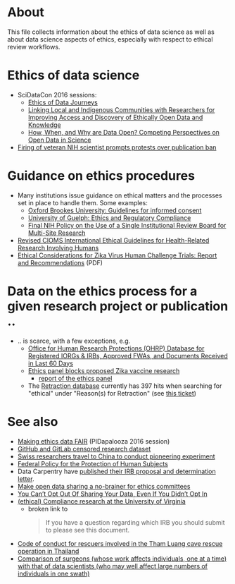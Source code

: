 # About

This file collects information about the ethics of data science as well as about data science aspects of ethics, especially with respect to ethical review workflows.

# Ethics of data science

* SciDataCon 2016 sessions: 
   * [Ethics of Data Journeys](http://www.scidatacon.org/2016/sessions/26/)
   * [Linking Local and Indigenous Communities with Researchers for Improving Access and Discovery of Ethically Open Data and Knowledge](http://www.scidatacon.org/2016/sessions/33/)
   * [How, When, and Why are Data Open? Competing Perspectives on Open Data in Science](http://www.scidatacon.org/2016/sessions/17/)
* [Firing of veteran NIH scientist prompts protests over publication ban](https://doi.org/10.1126/SCIENCE.AAL0808)

# Guidance on ethics procedures

* Many institutions issue guidance on ethical matters and the processes set in place to handle them. Some examples:
  * [Oxford Brookes University: Guidelines for informed consent](https://www.brookes.ac.uk/Research/Research-ethics/Guidelines-for-informed-consent/)
  * [University of Guelph: Ethics and Regulatory Compliance](http://www.uoguelph.ca/research/for-researchers/ethics-and-regulatory-compliance)
  * [Final NIH Policy on the Use of a Single Institutional Review Board for Multi-Site Research](https://grants.nih.gov/grants/guide/notice-files/NOT-OD-16-094.html)
* [Revised CIOMS International Ethical Guidelines for Health-Related Research Involving Humans](https://doi.org/10.1001/jama.2016.18977)
* [Ethical Considerations for Zika Virus Human Challenge Trials: Report and Recommendations](https://www.niaid.nih.gov/sites/default/files/EthicsZikaHumanChallengeStudiesReport2017.pdf) (PDF)

# Data on the ethics process for a given research project or publication ..

* .. is scarce, with a few exceptions, e.g.
  * [Office for Human Research Protections (OHRP) Database for Registered IORGs & IRBs, Approved FWAs, and Documents Received in Last 60 Days](http://ohrp.cit.nih.gov/search/irbsearch.aspx?styp=bsc)
  * [Ethics panel blocks proposed Zika vaccine research](https://www.statnews.com/2017/02/28/zika-vaccine-ethics-panel/)
    - [report of the ethics panel](https://www.niaid.nih.gov/sites/default/files/EthicsZikaHumanChallengeStudiesReport2017.pdf)
  * The [Retraction database](http://retractiondatabase.org/) currently has 397 hits when searching for "ethical" under "Reason(s) for Retraction" (see [this ticket](https://github.com/Daniel-Mietchen/ideas/issues/769))


# See also

* [Making ethics data FAIR](https://github.com/Daniel-Mietchen/talks/blob/master/PIDapalooza-2016.md) (PIDapalooza 2016 session)
* [GitHub and GitLab censored research dataset](https://twitter.com/gwillem/status/786908161345216512)
* [Swiss researchers travel to China to conduct pioneering experiment](https://doi.org/10.1038/nature.2016.20967)
* [Federal Policy for the Protection of Human Subjects](https://www.federalregister.gov/documents/2017/01/19/2017-01058/federal-policy-for-the-protection-of-human-subjects)
* Data Carpentry have [published their IRB proposal and determination letter](https://twitter.com/datacarpentry/status/798672341106446337).
* [Make open data sharing a no-brainer for ethics committees](https://open-brain-consent.readthedocs.io/en/latest/index.html)
* [You Can’t Opt Out Of Sharing Your Data, Even If You Didn’t Opt In](https://fivethirtyeight.com/features/you-cant-opt-out-of-sharing-your-data-even-if-you-didnt-opt-in/)
* [(ethical) Compliance research at the University of Virginia](http://www.virginia.edu/vpr/irb/)
  - broken link to 
    > If you have a question regarding which IRB you should submit to please see this document.
* [Code of conduct for rescuers involved in the Tham Luang cave rescue operation in Thailand](https://twitter.com/SSaralnuch/status/1016983113493168129)
* [Comparison of surgeons (whose work affects individuals, one at a time) with that of data scientists (who may well affect large numbers of individuals in one swath)](https://twitter.com/AvolynFisher/status/1070559931865038848)
